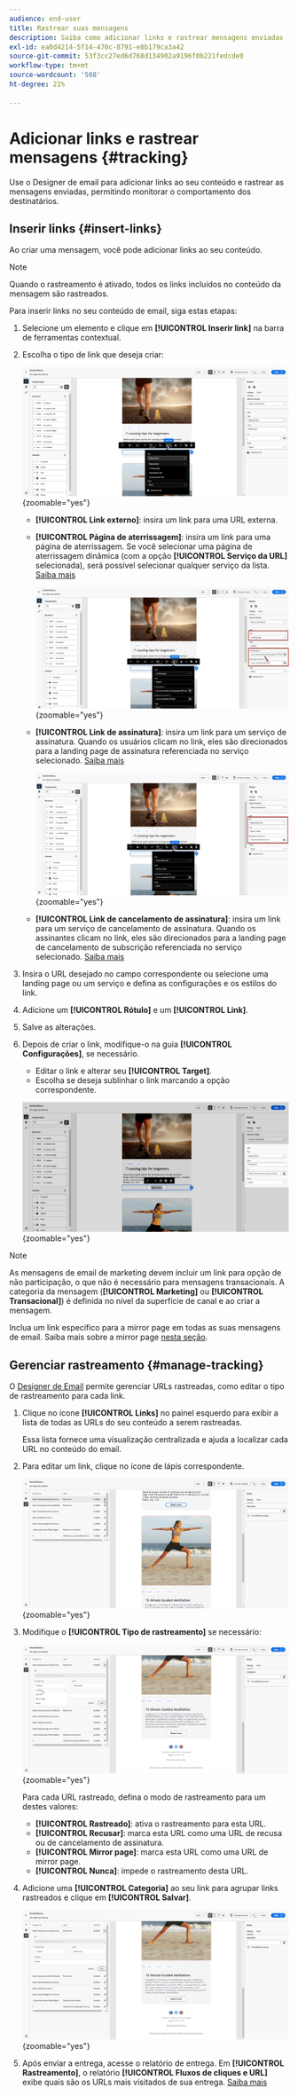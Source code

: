 ```yaml
---
audience: end-user
title: Rastrear suas mensagens
description: Saiba como adicionar links e rastrear mensagens enviadas
exl-id: ea0d4214-5f14-470c-8791-e8b179ca3a42
source-git-commit: 53f3cc27ed6d768d134902a9196f0b221fedcde0
workflow-type: tm+mt
source-wordcount: '568'
ht-degree: 21%

---
```


# Adicionar links e rastrear mensagens {#tracking}

Use o Designer de email para adicionar links ao seu conteúdo e rastrear as mensagens enviadas, permitindo monitorar o comportamento dos destinatários.

## Inserir links {#insert-links}

Ao criar uma mensagem, você pode adicionar links ao seu conteúdo.

>[!NOTE]
>
>Quando o rastreamento é ativado, todos os links incluídos no conteúdo da mensagem são rastreados.

Para inserir links no seu conteúdo de email, siga estas etapas:

1. Selecione um elemento e clique em **[!UICONTROL Inserir link]** na barra de ferramentas contextual.

1. Escolha o tipo de link que deseja criar:

   ![Captura de tela mostrando a interface para inserir links na ferramenta de rastreamento de mensagens](assets/message-tracking-insert-link.png){zoomable="yes"}

   * **[!UICONTROL Link externo]**: insira um link para uma URL externa.

   * **[!UICONTROL Página de aterrissagem]**: insira um link para uma página de aterrissagem. Se você selecionar uma página de aterrissagem dinâmica (com a opção **[!UICONTROL Serviço da URL]** selecionada), será possível selecionar qualquer serviço da lista. [Saiba mais](../landing-pages/create-lp.md#define-actions-on-form-submission)

     ![Captura de tela mostrando a interface para vinculação a uma página de aterrissagem no designer de email](assets/email-link-to-landing-page.png){zoomable="yes"}

   * **[!UICONTROL Link de assinatura]**: insira um link para um serviço de assinatura. Quando os usuários clicam no link, eles são direcionados para a landing page de assinatura referenciada no serviço selecionado. [Saiba mais](../audience/manage-services.md#create-service)

     ![Captura de tela mostrando a interface para criar um link de assinatura padrão na ferramenta de serviço](assets/service-create-default-lp-link.png){zoomable="yes"}

   * **[!UICONTROL Link de cancelamento de assinatura]**: insira um link para um serviço de cancelamento de assinatura. Quando os assinantes clicam no link, eles são direcionados para a landing page de cancelamento de subscrição referenciada no serviço selecionado. [Saiba mais](../audience/manage-services.md#create-service)

   <!--* **[!UICONTROL Mirror page]**: Add a link to display the email content in a web browser. [Learn more]-->

1. Insira o URL desejado no campo correspondente ou selecione uma landing page ou um serviço e defina as configurações e os estilos do link.

1. Adicione um **[!UICONTROL Rótulo]** e um **[!UICONTROL Link]**.

1. Salve as alterações.

1. Depois de criar o link, modifique-o na guia **[!UICONTROL Configurações]**, se necessário.

   * Editar o link e alterar seu **[!UICONTROL Target]**.
   * Escolha se deseja sublinhar o link marcando a opção correspondente.

   ![Captura de tela mostrando a interface de configurações para modificar propriedades de links na ferramenta de rastreamento de mensagens](assets/message-tracking-link-settings.png){zoomable="yes"}

>[!NOTE]
>
>As mensagens de email de marketing devem incluir um link para opção de não participação, o que não é necessário para mensagens transacionais. A categoria da mensagem (**[!UICONTROL Marketing]** ou **[!UICONTROL Transacional]**) é definida no nível da superfície de canal e ao criar a mensagem.

Inclua um link específico para a mirror page em todas as suas mensagens de email. Saiba mais sobre a mirror page [nesta seção](mirror-page.md).

## Gerenciar rastreamento {#manage-tracking}

O [Designer de Email](create-email-content.md) permite gerenciar URLs rastreadas, como editar o tipo de rastreamento para cada link.

1. Clique no ícone **[!UICONTROL Links]** no painel esquerdo para exibir a lista de todas as URLs do seu conteúdo a serem rastreadas.

   Essa lista fornece uma visualização centralizada e ajuda a localizar cada URL no conteúdo do email.

1. Para editar um link, clique no ícone de lápis correspondente.

   ![Captura de tela mostrando a interface para editar links na ferramenta de rastreamento de mensagens](assets/message-tracking-edit-links.png){zoomable="yes"}

1. Modifique o **[!UICONTROL Tipo de rastreamento]** se necessário:

   ![Captura de tela mostrando a interface para editar tipos de rastreamento na ferramenta de rastreamento de mensagens](assets/message-tracking-edit-a-link.png){zoomable="yes"}

   Para cada URL rastreado, defina o modo de rastreamento para um destes valores:

   * **[!UICONTROL Rastreado]**: ativa o rastreamento para esta URL.
   * **[!UICONTROL Recusar]**: marca esta URL como uma URL de recusa ou de cancelamento de assinatura.
   * **[!UICONTROL Mirror page]**: marca esta URL como uma URL de mirror page.
   * **[!UICONTROL Nunca]**: impede o rastreamento desta URL. <!--This information is saved: if the URL appears again in a future message, its tracking is automatically deactivated.-->

1. Adicione uma **[!UICONTROL Categoria]** ao seu link para agrupar links rastreados e clique em **[!UICONTROL Salvar]**.

   ![Captura de tela mostrando a interface para adicionar categorias a links rastreados na ferramenta de rastreamento de mensagens](assets/message-tracking-edit-a-link_2.png){zoomable="yes"}

1. Após enviar a entrega, acesse o relatório de entrega. Em **[!UICONTROL Rastreamento]**, o relatório **[!UICONTROL Fluxos de cliques e URL]** exibe quais são os URLs mais visitados de sua entrega. [Saiba mais](../reporting/gs-reports.md)